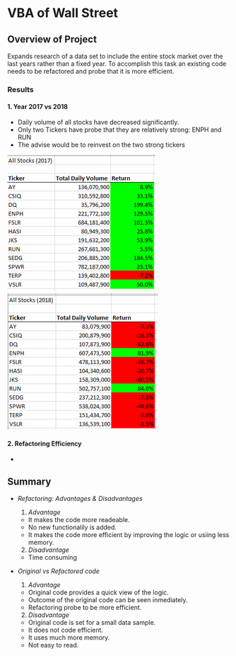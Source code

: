 # VBA of Wall Street

## Overview of Project
Expands research of a data set to include the entire stock market over the last years rather than a fixed year.
To accomplish this task an existing code needs to be refactored and probe that it is more efficient.
    
### Results
#### 1. Year 2017 vs 2018
- Daily volume of all stocks have decreased significantly.
- Only two Tickers have probe that they are relatively strong: ENPH and RUN
- The advise would be to reinvest on the two strong tickers

![2017](https://github.com/fmorote01/ExcelUnit/blob/main/Resources/2017%20Outcome.png)
![2018](https://github.com/fmorote01/ExcelUnit/blob/main/Resources/2018%20Outcome.png)
#### 2. Refactoring Efficiency
-   
## Summary
- *Refactoring: Advantages & Disadvantages*

    1. _Advantage_
    - It makes the code more readeable.
    - No new functionalily is added.
    - It makes the code more efficient by improving the logic or usiing less memory.
    
    2. _Disadvantage_
    - Time consuming

- _Original vs Refactored code_
    1. _Advantage_
    - Original code provides a quick view of the logic.
    - Outcome of the original code can be seen inmediately.
    - Refactoring probe to be more efficient.

    2. _Disadvantage_
    - Original code is set for a small data sample.
    - It does not code efficient.
    - It uses much more memory.
    - Not easy to read.
